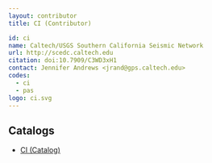 ```yaml
---
layout: contributor
title: CI (Contributor)

id: ci
name: Caltech/USGS Southern California Seismic Network
url: http://scedc.caltech.edu
citation: doi:10.7909/C3WD3xH1
contact: Jennifer Andrews <jrand@gps.caltech.edu>
codes:
  - ci
  - pas
logo: ci.svg
---
```



## Catalogs
- [CI (Catalog)](../catalogs/CI.html)
